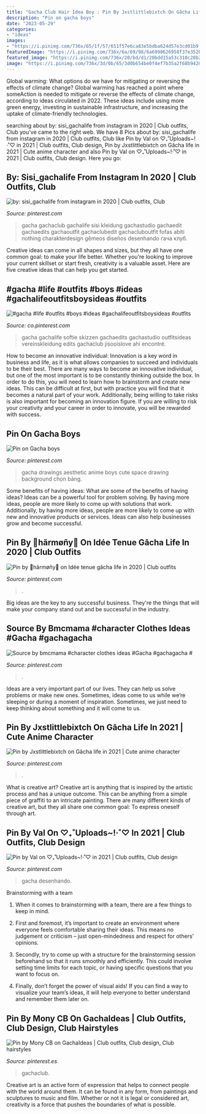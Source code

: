 ```yaml
---
title: "Gacha Club Hair Idea Boy : Pin By Jxstlittlebixtch On Gâcha Life In 2021"
description: "Pin on gacha boys"
date: "2023-05-29"
categories:
- "ideas"
images:
- "https://i.pinimg.com/736x/65/1f/57/651f57e6ca83e5bdba624d57e3cd01b9.jpg"
featuredImage: "https://i.pinimg.com/736x/6a/69/98/6a6998626958f37e352bad76082f73f5.jpg"
featured_image: "https://i.pinimg.com/736x/20/bd/d1/20bdd15a53c310c28b2d68eb49832904.jpg"
image: "https://i.pinimg.com/736x/3d/0b/65/3d0b654be0f4ef7b35a2f68b9420fa35.jpg"
---
```



Global warming: What options do we have for mitigating or reversing the effects of climate change?
Global warming has reached a point where someAction is needed to mitigate or reverse the effects of climate change, according to ideas circulated in 2022. These ideas include using more green energy, investing in sustainable infrastructure, and increasing the uptake of climate-friendly technologies.

	

		
searching about by: sisi_gachalife from instagram in 2020 | Club outfits, Club you've came to the right web. We have 8 Pics about by: sisi_gachalife from instagram in 2020 | Club outfits, Club like Pin by Val on ♡₊˚Uploads~!·˚♡ in 2021 | Club outfits, Club design, Pin by Jxstlittlebixtch on Gâcha life in 2021 | Cute anime character and also Pin by Val on ♡₊˚Uploads~!·˚♡ in 2021 | Club outfits, Club design. Here you go:
		
    
## By: Sisi_gachalife From Instagram In 2020 | Club Outfits, Club

<img loading=lazy src="https://i.pinimg.com/736x/1e/5c/91/1e5c919aea2b326a63aba8147ac84de8.jpg" onerror="this.onerror=null;this.src='https://tse1.mm.bing.net/th?id=OIP.Egn7wi7AvCD6KogulZ_ynAHaHa&amp;pid=15.1';" alt="by: sisi_gachalife from instagram in 2020 | Club outfits, Club">

_Source: pinterest.com_

>gacha gachaclub gachalife sisi kleidung gachastudio gachaedit gachaedits gachaoutfit gachaclubedit gachacluboutfit fofas abiti nothing charakterdesign gêmeos diseños desenhando гача клуб. 

	

Creative ideas can come in all shapes and sizes, but they all have one common goal: to make your life better. Whether you're looking to improve your current skillset or start fresh, creativity is a valuable asset. Here are five creative ideas that can help you get started.

    
## #gacha #life #outfits #boys #ideas #gachalifeoutfitsboysideas #outfits

<img loading=lazy src="https://i.pinimg.com/736x/fe/d4/e9/fed4e91f09405beababd077e8bb0ac3a.jpg" onerror="this.onerror=null;this.src='https://tse1.mm.bing.net/th?id=OIP.8Ki02KXqrGUdSTOmKBHclQHaHS&amp;pid=15.1';" alt="#gacha #life #outfits #boys #ideas #gachalifeoutfitsboysideas #outfits">

_Source: co.pinterest.com_

>gacha gachalife softie skizzen gachaedits gachastudio outfitsideas vereinskleidung edits gachaclub jisooislove ahí encontré. 

	

How to become an innovative individual:
Innovation is a key word in business and life, as it is what allows companies to succeed and individuals to be their best. There are many ways to become an innovative individual, but one of the most important is to be constantly thinking outside the box. In order to do this, you will need to learn how to brainstorm and create new ideas. This can be difficult at first, but with practice you will find that it becomes a natural part of your work. Additionally, being willing to take risks is also important for becoming an innovation figure. If you are willing to risk your creativity and your career in order to innovate, you will be rewarded with success.

    
## Pin On Gacha Boys

<img loading=lazy src="https://i.pinimg.com/736x/20/bd/d1/20bdd15a53c310c28b2d68eb49832904.jpg" onerror="this.onerror=null;this.src='https://tse3.mm.bing.net/th?id=OIP.E_JI2s3WImsxewupSmP85AHaHa&amp;pid=15.1';" alt="Pin on Gacha boys">

_Source: pinterest.com_

>gacha drawings aesthetic anime boys cute space drawing background chọn bảng. 

	

Some benefits of having ideas: What are some of the benefits of having ideas?
Ideas can be a powerful tool for problem solving. By having more ideas, people are more likely to come up with solutions that work. Additionally, by having more ideas, people are more likely to come up with new and innovative products or services. Ideas can also help businesses grow and become successful.

    
## Pin By 🥞hãrmøñy🥞 On Idée Tenue Gâcha Life In 2020 | Club Outfits

<img loading=lazy src="https://i.pinimg.com/736x/ba/6c/94/ba6c943a8dfb3626619b026514c75cbc.jpg" onerror="this.onerror=null;this.src='https://tse3.mm.bing.net/th?id=OIP.TnKnxmkrNzWyy-Ul-AJzdAHaD5&amp;pid=15.1';" alt="Pin by 🥞hãrmøñy🥞 on Idée tenue gâcha life in 2020 | Club outfits">

_Source: pinterest.com_

>. 

	

Big ideas are the key to any successful business. They're the things that will make your company stand out and be successful in the industry.

    
## Source By Bmcmama #character Clothes Ideas #Gacha #gachagacha #

<img loading=lazy src="https://i.pinimg.com/736x/e4/ab/b9/e4abb9b6c96cb511179812f25a5ab5bb.jpg" onerror="this.onerror=null;this.src='https://tse1.mm.bing.net/th?id=OIP.AfXqyvFqcpThT-86kvgvOQHaHX&amp;pid=15.1';" alt="Source by bmcmama #character clothes ideas #Gacha #gachagacha #">

_Source: pinterest.com_

>. 

	

Ideas are a very important part of our lives. They can help us solve problems or make new ones. Sometimes, ideas come to us while we’re sleeping or during a moment of inspiration. Sometimes, we just need to keep thinking about something and it will come to us.

    
## Pin By Jxstlittlebixtch On Gâcha Life In 2021 | Cute Anime Character

<img loading=lazy src="https://i.pinimg.com/736x/3d/0b/65/3d0b654be0f4ef7b35a2f68b9420fa35.jpg" onerror="this.onerror=null;this.src='https://tse3.mm.bing.net/th?id=OIP.sQTZbrIs8nHz7YDGibOEpQHaH_&amp;pid=15.1';" alt="Pin by Jxstlittlebixtch on Gâcha life in 2021 | Cute anime character">

_Source: pinterest.com_

>. 

	

What is creative art?
Creative art is anything that is inspired by the artistic process and has a unique outcome. This can be anything from a simple piece of graffiti to an intricate painting. There are many different kinds of creative art, but they all share one common goal: To express oneself through art.

    
## Pin By Val On ♡₊˚Uploads~!·˚♡ In 2021 | Club Outfits, Club Design

<img loading=lazy src="https://i.pinimg.com/736x/65/1f/57/651f57e6ca83e5bdba624d57e3cd01b9.jpg" onerror="this.onerror=null;this.src='https://tse4.mm.bing.net/th?id=OIP.HWzqUCn_g5ZI_oP3aR8o5wHaL3&amp;pid=15.1';" alt="Pin by Val on ♡₊˚Uploads~!·˚♡ in 2021 | Club outfits, Club design">

_Source: pinterest.com_

>gacha desenhando. 

	

Brainstorming with a team
1. When it comes to brainstorming with a team, there are a few things to keep in mind.
2. First and foremost, it’s important to create an environment where everyone feels comfortable sharing their ideas. This means no judgement or criticism – just open-mindedness and respect for others’ opinions.

3. Secondly, try to come up with a structure for the brainstorming session beforehand so that it runs smoothly and efficiently. This could involve setting time limits for each topic, or having specific questions that you want to focus on.

4. Finally, don’t forget the power of visual aids! If you can find a way to visualize your team’s ideas, it will help everyone to better understand and remember them later on.

    
## Pin By Mony CB On GachaIdeas | Club Outfits, Club Design, Club Hairstyles

<img loading=lazy src="https://i.pinimg.com/736x/6a/69/98/6a6998626958f37e352bad76082f73f5.jpg" onerror="this.onerror=null;this.src='https://tse4.mm.bing.net/th?id=OIP.TBiq25FjQ1rI7vVT54prJQHaHa&amp;pid=15.1';" alt="Pin by Mony CB on GachaIdeas | Club outfits, Club design, Club hairstyles">

_Source: pinterest.es_

>gachaclub. 

	

Creative art is an active form of expression that helps to connect people with the world around them. It can be found in any form, from paintings and sculptures to music and film. Whether or not it is legal or considered art, creativity is a force that pushes the boundaries of what is possible.

